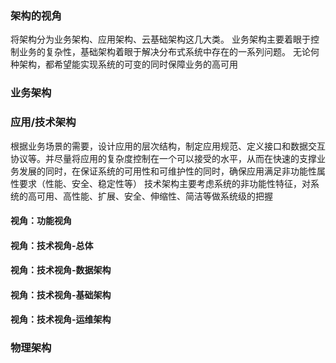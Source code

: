 ### 架构的视角
将架构分为业务架构、应用架构、云基础架构这几大类。
业务架构主要着眼于控制业务的复杂性，基础架构着眼于解决分布式系统中存在的一系列问题。
无论何种架构，都希望能实现系统的可变的同时保障业务的高可用

### 业务架构

### 应用/技术架构
根据业务场景的需要，设计应用的层次结构，制定应用规范、定义接口和数据交互协议等。并尽量将应用的复杂度控制在一个可以接受的水平，从而在快速的支撑业务发展的同时，在保证系统的可用性和可维护性的同时，确保应用满足非功能性属性要求（性能、安全、稳定性等）
技术架构主要考虑系统的非功能性特征，对系统的高可用、高性能、扩展、安全、伸缩性、简洁等做系统级的把握

#### 视角：功能视角

#### 视角：技术视角-总体

#### 视角：技术视角-数据架构

#### 视角：技术视角-基础架构

#### 视角：技术视角-运维架构
### 物理架构